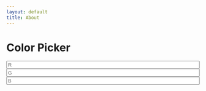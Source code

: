 ```yaml
---
layout: default
title: About
---
```

# Color Picker

<style>
    .color-editor {
        display: grid;
        grid-template-columns: 1fr 1fr 1fr;
        grid-template-rows: auto auto;
        gap: 10px;
        width: 300px;
    }
    .control {
        display: flex;
        flex-direction: column;
    }
</style>

<div class="colors-page">
    <div class="colors-editor">
        <div class="control">
            <input maxlength="3" id="rgb_r" placeholder="R" type="number" onchange="rgb_changed();">
        </div>
        <div class="control">
            <input maxlength="3" id="rgb_g" placeholder="G" type="number" onchange="rgb_changed();">
        </div>
        <div class="control">
            <input maxlength="3" id="rgb_b" placeholder="B" type="number" onchange="rgb_changed();">
        </div>
    </div>
</div>

<script language="javascript">
    function rgb_changed() {
        console.log('cange')
    }
</script>